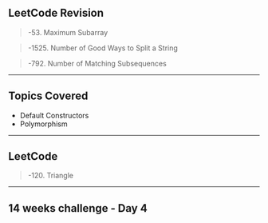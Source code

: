 ## LeetCode Revision

> -53. Maximum Subarray

> -1525. Number of Good Ways to Split a String

> -792. Number of Matching Subsequences

---

## Topics Covered

- Default Constructors
- Polymorphism


---

## LeetCode

> -120. Triangle

---

## 14 weeks challenge - Day 4
